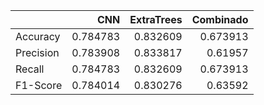 |           |      CNN |   ExtraTrees |   Combinado |
|:----------|---------:|-------------:|------------:|
| Accuracy  | 0.784783 |     0.832609 |    0.673913 |
| Precision | 0.783908 |     0.833817 |    0.61957  |
| Recall    | 0.784783 |     0.832609 |    0.673913 |
| F1-Score  | 0.784014 |     0.830276 |    0.63592  |